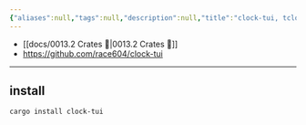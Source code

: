 ```yaml
---
{"aliases":null,"tags":null,"description":null,"title":"clock-tui, tclock {rust}","created":"2024-01-04T16:00:31","updated":"2024-01-04T16:00:51","dg-publish":true,"permalink":"/docs/clock-tui, tclock {rust}/","dgPassFrontmatter":true}
---
```


- [[docs/0013.2 Crates 🦀\|0013.2 Crates 🦀]]
- <https://github.com/race604/clock-tui>
___

## install

```shell
cargo install clock-tui
```
